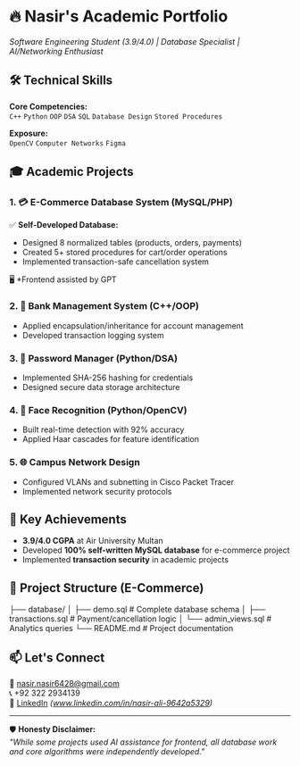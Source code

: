 # 🔥 Nasir's Academic Portfolio
*Software Engineering Student (3.9/4.0) | Database Specialist | AI/Networking Enthusiast*

## 🛠️ Technical Skills
**Core Competencies:**  
 `C++` `Python` `OOP`  `DSA`  `SQL` `Database Design` `Stored Procedures`

**Exposure:**  
`OpenCV` `Computer Networks` `Figma` 

## 🎓 Academic Projects

### 1. 💳 **E-Commerce Database System** (MySQL/PHP)
✅ **Self-Developed Database:**  
- Designed 8 normalized tables (products, orders, payments)  
- Created 5+ stored procedures for cart/order operations  
- Implemented transaction-safe cancellation system  

🖥️ *Frontend assisted by GPT  

### 2. 🏦 **Bank Management System** (C++/OOP)
- Applied encapsulation/inheritance for account management  
- Developed transaction logging system  

### 3. 🔐 **Password Manager** (Python/DSA)  
- Implemented SHA-256 hashing for credentials  
- Designed secure data storage architecture  

### 4. 🤖 **Face Recognition** (Python/OpenCV)  
- Built real-time detection with 92% accuracy  
- Applied Haar cascades for feature identification  

### 5. 🌐 **Campus Network Design**  
- Configured VLANs and subnetting in Cisco Packet Tracer  
- Implemented network security protocols  

## 📌 Key Achievements
- **3.9/4.0 CGPA** at Air University Multan  
- Developed **100% self-written MySQL database** for e-commerce project  
- Implemented **transaction security** in academic projects  

## 📂 Project Structure (E-Commerce)
├── database/
│   ├── demo.sql             # Complete database schema
│   ├── transactions.sql     # Payment/cancellation logic
│   └── admin_views.sql      # Analytics queries
└── README.md                # Project documentation


## 📫 Let's Connect  
📧 nasir.nasir6428@gmail.com  
📞 +92 322 2934139  
🔗 [LinkedIn](#) *(www.linkedin.com/in/nasir-ali-9642a5329)*  

---

🛡️ **Honesty Disclaimer:**  
*"While some projects used AI assistance for frontend, all database work and core algorithms were independently developed."*
